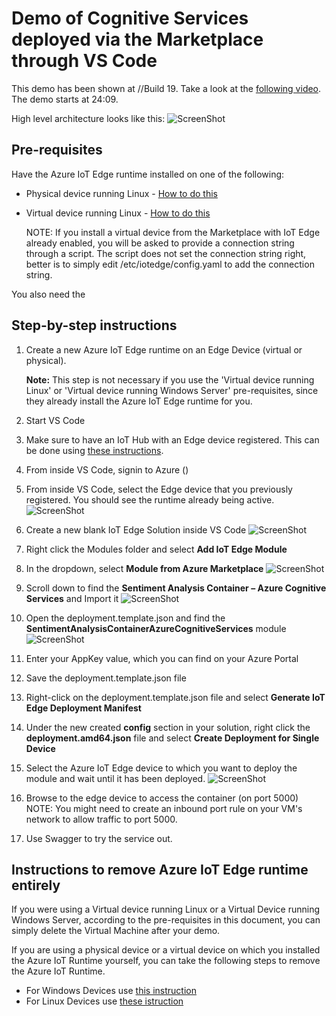 # Demo of Cognitive Services deployed via the Marketplace through VS Code

This demo has been shown at //Build 19. Take a look at the [following video](https://mybuild.techcommunity.microsoft.com/sessions/77054?source=sessions#top-anchor). The demo starts at 24:09.

High level architecture looks like this:
![ScreenShot](Images/EdgeArchitecture.png)


## Pre-requisites

Have the Azure IoT Edge runtime installed on one of the following:
- Physical device running Linux - [How to do this](https://docs.microsoft.com/en-us/azure/iot-edge/how-to-install-iot-edge-linux)
- Virtual device running Linux - [How to do this](https://docs.microsoft.com/en-us/azure/iot-edge/how-to-install-iot-edge-ubuntuvm)

	NOTE: If you install a virtual device from the Marketplace with IoT Edge already enabled, you will be asked to provide a connection string through a script. The script does not set the connection string right, better is to simply edit /etc/iotedge/config.yaml to add the connection string.

You also need the 

## Step-by-step instructions
1) Create a new Azure IoT Edge runtime on an Edge Device (virtual or physical).

	**Note:** This step is not necessary if you use the 'Virtual device running Linux' or 'Virtual device running Windows Server' pre-requisites, since they already install the Azure IoT Edge runtime for you.
1) Start VS Code
1) Make sure to have an IoT Hub with an Edge device registered. This can be done using [these instructions](https://docs.microsoft.com/en-us/azure/iot-edge/how-to-register-device-vscode).
1) From inside VS Code, signin to Azure ()
1) From inside VS Code, select the Edge device that you previously registered. You should see the runtime already being active.
![ScreenShot](Images/IoTEdge-CS-via-MarketPlace-ListModules.png)
1) Create a new blank IoT Edge Solution inside VS Code
![ScreenShot](Images/IoTEdge-CS-via-MarketPlace-NewBlankEdgeSolution.png)
1) Right click the Modules folder and select **Add IoT Edge Module**
1) In the dropdown, select **Module from Azure Marketplace**
![ScreenShot](Images/IoTEdge-CS-via-MarketPlace-SelectModule.png)
1) Scroll down to find the **Sentiment Analysis Container – Azure Cognitive Services** and Import it
![ScreenShot](Images/IoTEdge-CS-Select-Sentimental-Analysis-Container.png)
1) Open the deployment.template.json and find the **SentimentAnalysisContainerAzureCognitiveServices** module
![ScreenShot](Images/IoTEdge-CS-DeploymentTemplate.png)
1) Enter your AppKey value, which you can find on your Azure Portal
1) Save the deployment.template.json file
1) Right-click on the deployment.template.json file and select **Generate IoT Edge Deployment Manifest**
1) Under the new created **config** section in your solution, right click the **deployment.amd64.json** file and select **Create Deployment for Single Device**
1) Select the Azure IoT Edge device to which you want to deploy the module and wait until it has been deployed.
![ScreenShot](Images/IoTEdge-CS-via-MarketPlace-DeployedModule.png)
1) Browse to the edge device to access the container (on port 5000)
	NOTE: You might need to create an inbound port rule on your VM's network to allow traffic to port 5000.
1) Use Swagger to try the service out.   

## Instructions to remove Azure IoT Edge runtime entirely
If you were using a Virtual device running Linux or a Virtual Device running Windows Server, according to the pre-requisites in this document, you can simply delete the Virtual Machine after your demo.

If you are using a physical device or a virtual device on which you installed the Azure IoT Runtime yourself, you can take the following steps to remove the Azure IoT Runtime.

- For Windows Devices use [this instruction](https://docs.microsoft.com/en-us/azure/iot-edge/how-to-install-iot-edge-windows#uninstall-iot-edge)
- For Linux Devices use [these istruction](https://docs.microsoft.com/en-us/azure/iot-edge/how-to-install-iot-edge-windows#uninstall-iot-edge)

